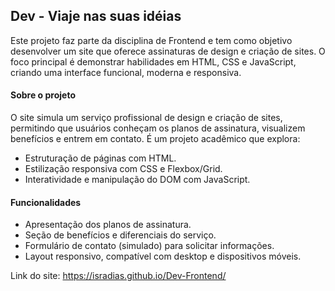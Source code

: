 ## Dev - Viaje nas suas idéias

Este projeto faz parte da disciplina de Frontend e tem como objetivo desenvolver um site que oferece assinaturas de design e criação de sites. O foco principal é demonstrar habilidades em HTML, CSS e JavaScript, criando uma interface funcional, moderna e responsiva.

#### Sobre o projeto

O site simula um serviço profissional de design e criação de sites, permitindo que usuários conheçam os planos de assinatura, visualizem benefícios e entrem em contato. É um projeto acadêmico que explora:

- Estruturação de páginas com HTML.
- Estilização responsiva com CSS e Flexbox/Grid.
- Interatividade e manipulação do DOM com JavaScript.

#### Funcionalidades

- Apresentação dos planos de assinatura.
- Seção de benefícios e diferenciais do serviço.
- Formulário de contato (simulado) para solicitar informações.
- Layout responsivo, compatível com desktop e dispositivos móveis.

Link do site:
https://isradias.github.io/Dev-Frontend/